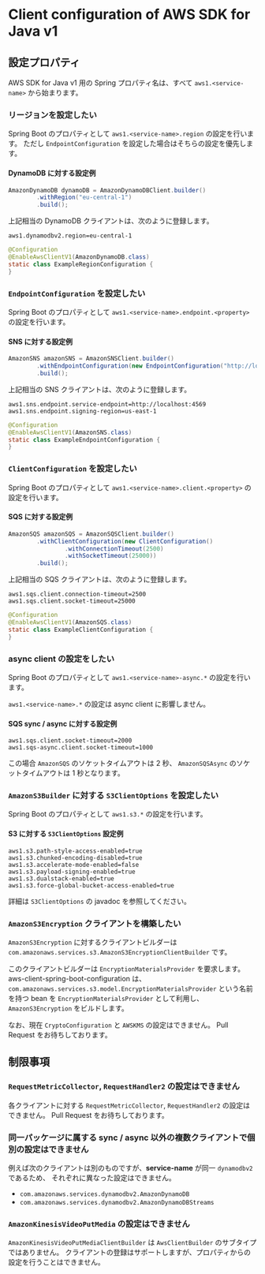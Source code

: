 # Client configuration of AWS SDK for Java v1

## 設定プロパティ

AWS SDK for Java v1 用の Spring プロパティ名は、すべて `aws1.<service-name>` から始まります。

### リージョンを設定したい

Spring Boot のプロパティとして `aws1.<service-name>.region` の設定を行います。
ただし `EndpointConfiguration` を設定した場合はそちらの設定を優先します。

#### DynamoDB に対する設定例

```java
AmazonDynamoDB dynamoDB = AmazonDynamoDBClient.builder()
		.withRegion("eu-central-1")
		.build();
```

上記相当の DynamoDB クライアントは、次のように登録します。

```properties
aws1.dynamodbv2.region=eu-central-1
```

```java
@Configuration
@EnableAwsClientV1(AmazonDynamoDB.class)
static class ExampleRegionConfiguration {
}
```


### `EndpointConfiguration` を設定したい

Spring Boot のプロパティとして `aws1.<service-name>.endpoint.<property>` の設定を行います。

#### SNS に対する設定例

```java
AmazonSNS amazonSNS = AmazonSNSClient.builder()
		.withEndpointConfiguration(new EndpointConfiguration("http://localhost:4569", "us-east-1"))
		.build();
```

上記相当の SNS クライアントは、次のように登録します。

```properties
aws1.sns.endpoint.service-endpoint=http://localhost:4569
aws1.sns.endpoint.signing-region=us-east-1
```

```java
@Configuration
@EnableAwsClientV1(AmazonSNS.class)
static class ExampleEndpointConfiguration {
}
```


### `ClientConfiguration` を設定したい

Spring Boot のプロパティとして `aws1.<service-name>.client.<property>` の設定を行います。

#### SQS に対する設定例

```java
AmazonSQS amazonSQS = AmazonSQSClient.builder()
		.withClientConfiguration(new ClientConfiguration()
				.withConnectionTimeout(2500)
				.withSocketTimeout(25000))
		.build();
```

上記相当の SQS クライアントは、次のように登録します。

```properties
aws1.sqs.client.connection-timeout=2500
aws1.sqs.client.socket-timeout=25000
```

```java
@Configuration
@EnableAwsClientV1(AmazonSQS.class)
static class ExampleClientConfiguration {
}
```

 
### async client の設定をしたい

Spring Boot のプロパティとして `aws1.<service-name>-async.*` の設定を行います。

`aws1.<service-name>.*` の設定は async client に影響しません。

#### SQS sync / async に対する設定例

```properties
aws1.sqs.client.socket-timeout=2000
aws1.sqs-async.client.socket-timeout=1000
```

この場合 `AmazonSQS` のソケットタイムアウトは 2 秒、
`AmazonSQSAsync` のソケットタイムアウトは 1 秒となります。

### `AmazonS3Builder` に対する `S3ClientOptions` を設定したい

Spring Boot のプロパティとして `aws1.s3.*` の設定を行います。

#### S3 に対する `S3ClientOptions` 設定例

```properties
aws1.s3.path-style-access-enabled=true
aws1.s3.chunked-encoding-disabled=true
aws1.s3.accelerate-mode-enabled=false
aws1.s3.payload-signing-enabled=true
aws1.s3.dualstack-enabled=true
aws1.s3.force-global-bucket-access-enabled=true
```

詳細は `S3ClientOptions` の javadoc を参照してください。

### `AmazonS3Encryption` クライアントを構築したい

`AmazonS3Encryption` に対するクライアントビルダーは
`com.amazonaws.services.s3.AmazonS3EncryptionClientBuilder` です。

このクライアントビルダーは `EncryptionMaterialsProvider` を要求します。
aws-client-spring-boot-configuration は、
`com.amazonaws.services.s3.model.EncryptionMaterialsProvider`
という名前を持つ bean を `EncryptionMaterialsProvider` として利用し、
`AmazonS3Encryption` をビルドします。

なお、現在 `CryptoConfiguration` と `AWSKMS` の設定はできません。
Pull Request をお待ちしております。


## 制限事項

### `RequestMetricCollector`, `RequestHandler2` の設定はできません

各クライアントに対する `RequestMetricCollector`, `RequestHandler2` の設定はできません。
Pull Request をお待ちしております。

### 同一パッケージに属する sync / async 以外の複数クライアントで個別の設定はできません

例えば次のクライアントは別のものですが、**service-name** が同一 `dynamodbv2` であるため、
それぞれに異なった設定はできません。

* `com.amazonaws.services.dynamodbv2.AmazonDynamoDB`
* `com.amazonaws.services.dynamodbv2.AmazonDynamoDBStreams`

### `AmazonKinesisVideoPutMedia` の設定はできません

`AmazonKinesisVideoPutMediaClientBuilder` は `AwsClientBuilder` のサブタイプではありません。
クライアントの登録はサポートしますが、プロパティからの設定を行うことはできません。
